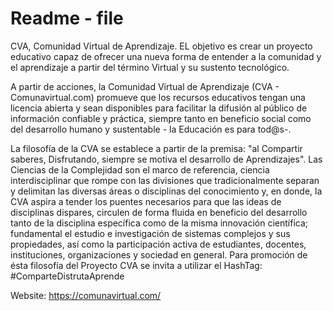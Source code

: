 Readme - file
===
CVA, Comunidad Virtual de Aprendizaje. EL objetivo es crear un proyecto educativo capaz de ofrecer una nueva forma de entender a la comunidad y el aprendizaje a partir del término Virtual y su sustento tecnológico.

A partir de acciones, la Comunidad Virtual de Aprendizaje (CVA - Comunavirtual.com) promueve que los recursos educativos tengan una licencia abierta y sean disponibles para facilitar la difusión al público de información confiable y práctica, siempre tanto en beneficio social como del desarrollo humano y sustentable - la Educación es para tod@s-.


La filosofía de la CVA se establece a partir de la premisa: "al Compartir saberes, Disfrutando, siempre se motiva el desarrollo de Aprendizajes". Las Ciencias de la Complejidad son el marco de referencia, ciencia interdisciplinar que rompe con las divisiones que tradicionalmente separan y delimitan las diversas áreas o disciplinas del conocimiento y, en donde, la CVA aspira a tender los puentes necesarios para que las ideas de disciplinas dispares, circulen de forma fluida en beneficio del desarrollo tanto de la disciplina específica como de la misma innovación científica; fundamental el estudio e investigación de sistemas complejos y sus propiedades, así como la participación activa de estudiantes, docentes, instituciones, organizaciones y sociedad en general. Para promoción de ésta filosofía del Proyecto CVA se invita a utilizar el HashTag: #ComparteDistrutaAprende 

Website: https://comunavirtual.com/
